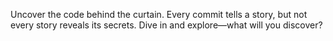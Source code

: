 Uncover the code behind the curtain. Every commit tells a story, but not every story reveals its secrets. Dive in and explore—what will you discover?

